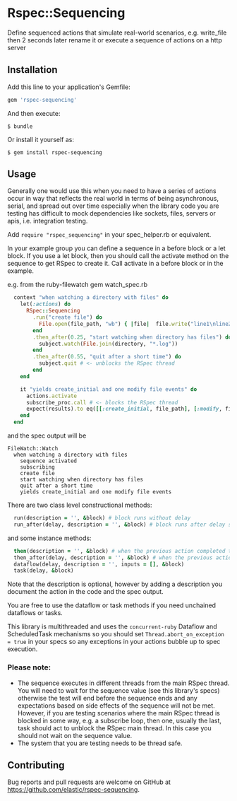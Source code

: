 # Rspec::Sequencing

Define sequenced actions that simulate real-world scenarios, e.g. write_file then 2 seconds later rename it or execute a sequence of actions on a http server

## Installation

Add this line to your application's Gemfile:

```ruby
gem 'rspec-sequencing'
```

And then execute:

    $ bundle

Or install it yourself as:

    $ gem install rspec-sequencing

## Usage

Generally one would use this when you need to have a series of actions occur in way that reflects the real world in terms of being asynchronous, serial, and spread out over time especially when the library code you are testing has difficult to mock dependencies like sockets, files, servers or apis, i.e. integration testing.

Add `require "rspec_sequencing"` in your spec_helper.rb or equivalent.

In your example group you can define a sequence in a before block or a let block.  If you use a let block, then you should call the activate method on the sequence to get RSpec to create it. Call activate in a before block or in the example.

e.g. from the ruby-filewatch gem watch_spec.rb
```ruby
  context "when watching a directory with files" do
    let(:actions) do
      RSpec::Sequencing
        .run("create file") do
          File.open(file_path, "wb") { |file|  file.write("line1\nline2\n") }
        end
        .then_after(0.25, "start watching when directory has files") do
          subject.watch(File.join(directory, "*.log"))
        end
        .then_after(0.55, "quit after a short time") do
          subject.quit # <- unblocks the RSpec thread
        end
    end

    it "yields create_initial and one modify file events" do
      actions.activate
      subscribe_proc.call # <- blocks the RSpec thread
      expect(results).to eq([[:create_initial, file_path], [:modify, file_path]])
    end
  end
```
and the spec output will be
```
FileWatch::Watch
  when watching a directory with files
    sequence activated
    subscribing
    create file
    start watching when directory has files
    quit after a short time
    yields create_initial and one modify file events
```

There are two class level constructional methods:
```ruby
  run(description = '', &block) # block runs without delay
  run_after(delay, description = '', &block) # block runs after delay seconds
```

and some instance methods:
```ruby
  then(description = '', &block) # when the previous action completed the block runs without delay
  then_after(delay, description = '', &block) # when the previous action completed the block runs after delay seconds
  dataflow(delay, description = '', inputs = [], &block)
  task(delay, &block)
```
Note that the description is optional, however by adding a description you document the action in the code and the spec output.

You are free to use the dataflow or task methods if you need unchained dataflows or tasks.

This library is multithreaded and uses the `concurrent-ruby` Dataflow and ScheduledTask mechanisms so you should set `Thread.abort_on_exception = true`
in your specs so any exceptions in your actions bubble up to spec execution.

### Please note:
- The sequence executes in different threads from the main RSpec thread. You will need to wait for the sequence value (see this library's specs) otherwise the test will end before the sequence ends and any expectations based on side effects of the sequence will not be met. However, if you are testing scenarios where the main RSpec thread is blocked in some way, e.g. a subscribe loop, then one, usually the last, task should act to unblock the RSpec main thread. In this case you should not wait on the sequence value.
- The system that you are testing needs to be thread safe.

## Contributing

Bug reports and pull requests are welcome on GitHub at https://github.com/elastic/rspec-sequencing.

